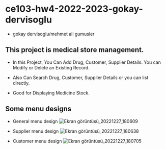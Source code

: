 # ce103-hw4-2022-2023-gokay-dervisoglu 
* gokay dervisoglu/mehmet ali gumusler

## This project is medical store management.

* In this Project, You Can Add Drug, Customer, Supplier Details.
You can Modify or Delete an Existing Record.

* Also Can Search Drug, Customer, Supplier Details
or you can list directly.

* Good for Displaying Medicine Stock.

## Some menu designs

* General menu design
![Ekran görüntüsü_20221227_180609](https://user-images.githubusercontent.com/114167428/209685305-e9ffd4aa-ef78-4602-b2ad-dec4792e31e4.png)

* Supplier menu design
![Ekran görüntüsü_20221227_180638](https://user-images.githubusercontent.com/114167428/209685393-fd7ecf76-d09a-4c07-a3f6-734ff3f5b413.png)

* Customer menu design
![Ekran görüntüsü_20221227_180705](https://user-images.githubusercontent.com/114167428/209685429-4bc38003-c636-4a65-9cd9-f845180778c7.png)
